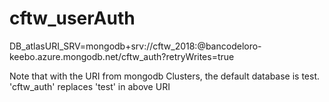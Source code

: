 # cftw_userAuth

DB_atlasURI_SRV=mongodb+srv://cftw_2018:<PASSWORD>@bancodeloro-keebo.azure.mongodb.net/cftw_auth?retryWrites=true

Note that with the URI from mongodb Clusters, the default database is test. 'cftw_auth' replaces 'test' in above URI